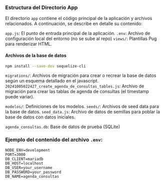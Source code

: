 ### Estructura del Directorio App

El directorio `app` contiene el código principal de la aplicación y archivos relacionados. A continuación, se describe en detalle su contenido:

`app.js`: El punto de entrada principal de la aplicación.
`.env`: Archivo de configuración local del entorno (no se sube al repo)
`views/`: Plantillas Pug para renderizar HTML.

#### Archivos de la base de datos

```bash
npm install --save-dev sequelize-cli
```

`migrations/`: Archivos de migración para crear o recrear la base de datos según un esquema detallado en el javascript.
`20241005022427_create_agenda_de_consultas_tables.js`: Archivo de migración para crear las tablas de agenda de consultas (el timestamp puede variar).

`modelos/`: Definiciones de los modelos.
`seeds/`: Archivos de seed data para la base de datos.
`seed_data.js`: Archivo de datos de semillas para poblar la base de datos con datos iniciales.

`agenda_consultas.db`: Base de datos de prueba (SQLite)

### Ejemplo del contenido del archivo `.env`:

```plaintext
NODE_ENV=development
PORT=3000
DB_CLIENT=mariadb
DB_HOST=localhost
DB_USER=your_username
DB_PASSWORD=your_password
DB_NAME=agenda_consultas
```
